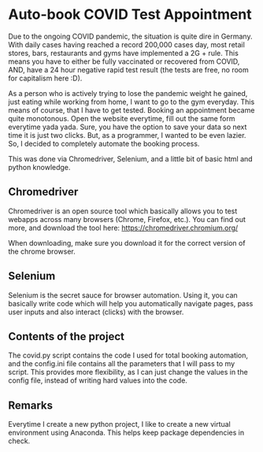 # Auto-book COVID Test Appointment

Due to the ongoing COVID pandemic, the situation is quite dire in Germany. With daily cases having reached a record 200,000 cases day, most retail stores, bars, restaurants and gyms have implemented a 2G + rule. This means you have to either be fully vaccinated or recovered from COVID, AND, have a 24 hour negative rapid test result (the tests are free, no room for capitalism here :D).

As a person who is actively trying to lose the pandemic weight he gained, just eating while working from home, I want to go to the gym everyday. This means of course, that I have to get tested. Booking an appointment became quite monotonous. Open the website everytime, fill out the same form everytime yada yada. Sure, you have the option to save your data so next time it is just two clicks. But, as a programmer, I wanted to be even lazier. So, I decided to completely automate the booking process.

This was done via Chromedriver, Selenium, and a little bit of basic html and python knowledge.

## Chromedriver
Chromedriver is an open source tool which basically allows you to test webapps across many browsers (Chrome, Firefox, etc.). You can find out more, and download the tool here: https://chromedriver.chromium.org/ 

When downloading, make sure you download it for the correct version of the chrome browser.

## Selenium
Selenium is the secret sauce for browser automation. Using it, you can basically write code which will help you automatically navigate pages, pass user inputs and also interact (clicks) with the browser. 

## Contents of the project

The covid.py script contains the code I used for total booking automation, and the config.ini file contains all the parameters that I will pass to my script. This provides more flexibility, as I can just change the values in the config file, instead of writing hard values into the code.

## Remarks

Everytime I create a new python project, I like to create a new virtual environment using Anaconda. This helps keep package dependencies in check.

